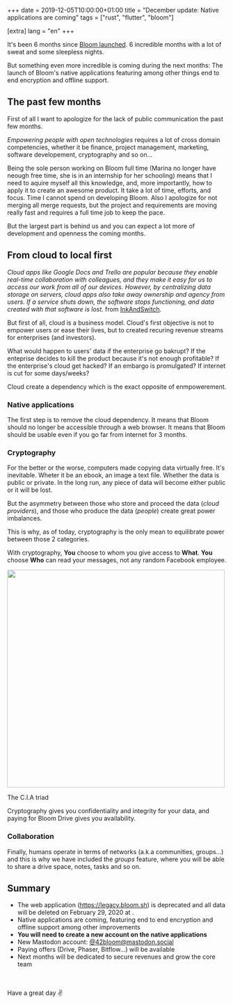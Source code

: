 +++
date = 2019-12-05T10:00:00+01:00
title = "December update: Native applications are coming"
tags = ["rust", "flutter", "bloom"]

[extra]
lang = "en"
+++


It's been 6 months since <a href="/blog/bloom-a-free-and-open-source-google" target="_blank" rel="noopener">Bloom launched</a>.
6 incredible months with a lot of sweat and some sleepless nights.

But something even more incredible is coming during the next months: The launch of Bloom's native applications
featuring among other things end to end encryption and offline support.


## The past few months

First of all I want to apologize for the lack of public communication the past few months.

*Empowering people with open technologies* requires a lot of cross domain competencies, whether it be
finance, project management, marketing, software developement, cryptography and so on...

Being the sole person working on Bloom full time (Marina no longer have neough free time, she is
in an internship for her schooling) means that I need to aquire myself all this knowledge, and, more importantly,
how to apply it to create an awesome product. It take a lot of time, efforts, and focus. Time I cannot spend on developing Bloom.
Also I apologize for not merging all merge requests, but the project and requirements are moving really fast
and requires a full time job to keep the pace.

But the largest part is behind us and you can expect a lot more of development and openness the coming months.

## From cloud to local first

*Cloud apps like Google Docs and Trello are popular because they enable real-time collaboration with colleagues, and they make it easy for us to access our work from all of our devices. However, by centralizing data storage on servers, cloud apps also take away ownership and agency from users. If a service shuts down, the software stops functioning, and data created with that software is lost.* from [InkAndSwitch](https://www.inkandswitch.com/local-first.html).

But first of all, cloud is a business model. Cloud's first objective is not to empower users or ease their lives, but to
created recuring revenue streams for enterprises (and investors).

What would happen to users' data if the
enterprise go bakrupt? If the enteprise decides to kill the product because it's not enough profitable?
If the enterprise's cloud get hacked? If an embargo is promulgated? If internet is cut for some days/weeks?

Cloud create a dependency which is the exact opposite of enmpowerement.

### Native applications


The first step is to remove the cloud dependency. It means that Bloom should no longer be accessible through a web browser.
It means that Bloom should be usable even if you go far from internet for 3 months.



### Cryptography

For the better or the worse, computers made copying data virtually free. It's inevitable.
Wheter it be an ebook, an image a text file. Whether the data is public or private. In the long run,
any piece of data will become either public or it will be lost.

But the asymmetry between those who store and proceed the data (*cloud providers*), and those who produce
the data (*people*) create great power imbalances.

This is why, as of today, cryptography is the only mean to equilibrate power between those 2 categories.

With cryptography, **You** choose to whom you give access to **What**. **You** choose **Who** can
read your messages, not any random Facebook employee.

<div class="center">
  <img src="cia_triad.jpg" height="500"/>

  The C.I.A triad
</div>

Cryptography gives you confidentiality and integrity for your data, and paying for Bloom Drive gives you availability.


### Collaboration

Finally, humans operate in terms of networks (a.k.a communities, groups...) and this is why we have included
the *groups* feature, where you will be able to share a drive space, notes, tasks and so on.


## Summary

* The web application (<a href="https://legacy.bloom.sh" target="_blank" rel="noopener">https://legacy.bloom.sh</a>) is deprecated and all data will be deleted on February 29, 2020 at .
* Native applications are coming, featuring end to end encryption and offline support among other improvements
* **You will need to create a new account on the native applications**
* New Mastodon account: <a href="https://mastodon.social/@42bloom" target="_blank" rel="noopener">@42bloom@mastodon.social</a>
* Paying offers (Drive, Phaser, Bitflow...) will be available
* Next months will be dedicated to secure revenues and grow the core team

<br />
<br />
Have a great day ✌️
